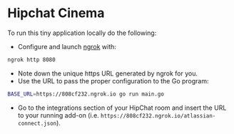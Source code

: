 # Hipchat Cinema

To run this tiny application locally do the following:

- Configure and launch [ngrok] with:

``` bash
ngrok http 8080
```

- Note down the unique https URL generated by ngrok for you.
- Use the URL to pass the proper configuration to the Go program:

``` bash
BASE_URL=https://808cf232.ngrok.io go run main.go
```

- Go to the integrations section of your HipChat room and insert the URL to your running add-on (i.e. `https://808cf232.ngrok.io/atlassian-connect.json`).

[ngrok]: https://ngrok.com/
 
